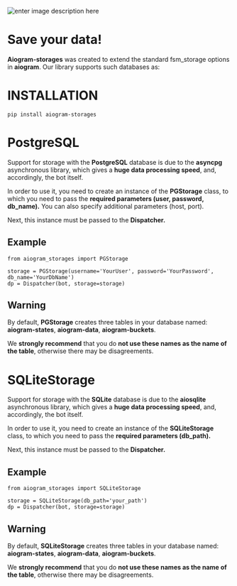 ﻿
![enter image description here](https://github.com/DIMFLIX-OFFICIAL/aiogram-storages/blob/main/banner.png?raw=true)
# Save your data!

**Aiogram-storages** was created to extend the standard fsm_storage options in **aiogram**.
Our library supports such databases as:

# INSTALLATION

    pip install aiogram-storages

# PostgreSQL

Support for storage with the **PostgreSQL** database is due to the **asyncpg** asynchronous library, which gives a **huge data processing speed**, and, accordingly, the bot itself.

In order to use it, you need to create an instance of the **PGStorage** class, to which you need to pass the **required parameters (user, password, db_name).** You can also specify additional parameters (host, port).

Next, this instance must be passed to the **Dispatcher.**
## Example

    from aiogram_storages import PGStorage
    
    storage = PGStorage(username='YourUser', password='YourPassword', db_name='YourDbName')  
    dp = Dispatcher(bot, storage=storage)

## Warning

By default, **PGStorage** creates three tables in your database named: **aiogram-states**, **aiogram-data**, **aiogram-buckets**.

We **strongly recommend** that you do **not use these names as the name of the table**, otherwise there may be disagreements.



# SQLiteStorage


Support for storage with the **SQLite** database is due to the **aiosqlite** asynchronous library, which gives a **huge data processing speed**, and, accordingly, the bot itself.

In order to use it, you need to create an instance of the **SQLiteStorage** class, to which you need to pass the **required parameters (db_path).**

Next, this instance must be passed to the **Dispatcher.**
## Example

    from aiogram_storages import SQLiteStorage
    
    storage = SQLiteStorage(db_path='your_path')  
    dp = Dispatcher(bot, storage=storage)

## Warning

By default, **SQLiteStorage** creates three tables in your database named: **aiogram-states**, **aiogram-data**, **aiogram-buckets**.

We **strongly recommend** that you do **not use these names as the name of the table**, otherwise there may be disagreements.

